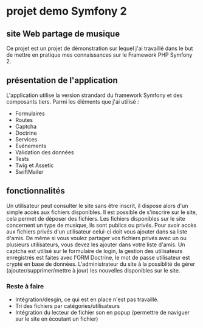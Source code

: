 # projet demo Symfony 2

## site Web partage de musique
Ce projet est un projet de démonstration sur lequel j'ai travaillé dans le but de  mettre en pratique mes connaissances sur le Framework PHP Symfony 2.

## présentation de l'application
L'application utilise la version strandard du framework Symfony et des composants tiers.
Parmi les éléments que j'ai utilisé :
* Formulaires
* Routes
* Captcha
* Doctrine
* Services
* Evénements
* Validation des données
* Tests
* Twig et Assetic
* SwiftMailer

## fonctionnalités
Un utilisateur peut consulter le site sans être inscrit, il dispose alors d'un simple accès aux fichiers disponibles.
Il est possible de s'inscrire sur le site, cela permet de déposer des fichiers. Les fichiers disponibles sur le site concernent un type de musique, ils sont publics ou privés. Pour avoir accès aux fichiers privés d'un utilisateur celui-ci doit vous ajouter dans sa liste d'amis. De même si vous voulez partager vos fichiers privés avec un ou plusieurs utilisateurs, vous devez les ajouter dans votre liste d'amis.
Un captcha est utilisé sur le formulaire de login, la gestion des utilisateurs enregistrés est faites avec l'ORM Doctrine, le mot de passe utilisateur est crypté en base de données.
L'administrateur du site à la possiblité de gérer (ajouter/supprimer/mettre à jour) les nouvelles disponibles sur le site.

### Reste à faire
- Intégration/desgin, ce qui est en place n'est pas travaillé.
- Tri des fichiers par catégories/utilisateurs
- Intégration du lecteur de fichier son en popup (permettre de naviguer sur le site en écoutant un fichier)

